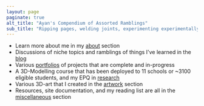 ```yaml
---
layout: page
paginate: true
alt_title: "Ayan's Compendium of Assorted Ramblings"
sub_title: "Ripping pages, welding joints, experimenting experimentally, burning electronics, and tuning PIDs since 2007."
---
```

- Learn more about me in my [about](/about) section
- Discussions of niche topics and ramblings of things I've learned in the [blog](/blog)
- Various [portfolios](/portfolios/) of projects that are complete and in-progress
- A 3D-Modelling course that has been deployed to 11 schools or ~3100 eligible students, and my EPQ in [research](/research/)
- Various 3D-art that I created in the [artwork](/artwork) section
- Resources, site documentation, and my reading list are all in the [miscellaneous](/miscellaneous) section
